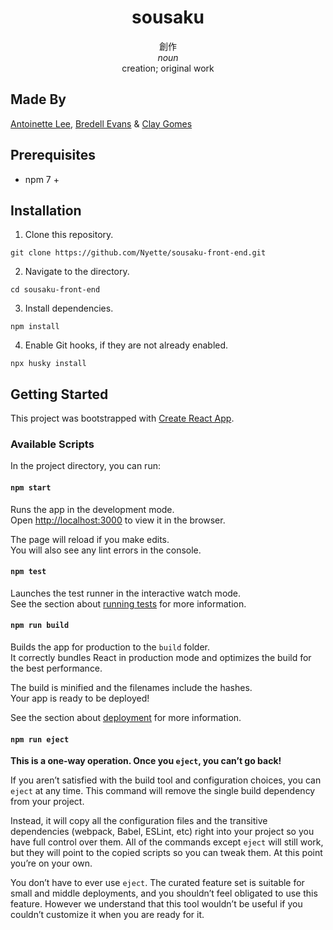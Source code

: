 <h1 align="center">sousaku</h1>

<p align="center">
  創作
  <br>
  <em>noun</em>
  <br>
  creation; original work
</p>

## Made By

[Antoinette Lee](https://www.linkedin.com/in/antoinettelee/), [Bredell Evans](https://www.linkedin.com/in/bredellevansjr/) & [Clay Gomes](https://www.linkedin.com/in/clay-gomes/)

## Prerequisites

- npm 7 +

## Installation

1. Clone this repository.

`git clone https://github.com/Nyette/sousaku-front-end.git`

2. Navigate to the directory.

`cd sousaku-front-end`

3. Install dependencies.

`npm install`

4. Enable Git hooks, if they are not already enabled.

`npx husky install`

## Getting Started

This project was bootstrapped with [Create React App](https://github.com/facebook/create-react-app).

### Available Scripts

In the project directory, you can run:

#### `npm start`

Runs the app in the development mode.\
Open [http://localhost:3000](http://localhost:3000) to view it in the browser.

The page will reload if you make edits.\
You will also see any lint errors in the console.

#### `npm test`

Launches the test runner in the interactive watch mode.\
See the section about [running tests](https://facebook.github.io/create-react-app/docs/running-tests) for more information.

#### `npm run build`

Builds the app for production to the `build` folder.\
It correctly bundles React in production mode and optimizes the build for the best performance.

The build is minified and the filenames include the hashes.\
Your app is ready to be deployed!

See the section about [deployment](https://facebook.github.io/create-react-app/docs/deployment) for more information.

#### `npm run eject`

**This is a one-way operation. Once you `eject`, you can’t go back!**

If you aren’t satisfied with the build tool and configuration choices, you can `eject` at any time. This command will remove the single build dependency from your project.

Instead, it will copy all the configuration files and the transitive dependencies (webpack, Babel, ESLint, etc) right into your project so you have full control over them. All of the commands except `eject` will still work, but they will point to the copied scripts so you can tweak them. At this point you’re on your own.

You don’t have to ever use `eject`. The curated feature set is suitable for small and middle deployments, and you shouldn’t feel obligated to use this feature. However we understand that this tool wouldn’t be useful if you couldn’t customize it when you are ready for it.

